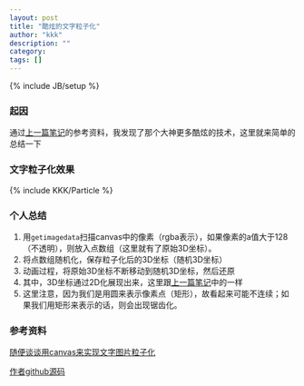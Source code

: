 ```yaml
---
layout: post
title: "酷炫的文字粒子化"
author: "kkk"
description: ""
category: 
tags: []
---
```

{% include JB/setup %}

### 起因

通过[上一篇笔记](/2017/07/04/3D-tags-cloud.html)的参考资料，我发现了那个大神更多酷炫的技术，这里就来简单的总结一下

### 文字粒子化效果

{% include KKK/Particle %}

### 个人总结

1. 用`getimagedata`扫描canvas中的像素（rgba表示），如果像素的a值大于128（不透明），则放入点数组（这里就有了原始3D坐标）。
2. 将点数组随机化，保存粒子化后的3D坐标（随机3D坐标）
3. 动画过程，将原始3D坐标不断移动到随机3D坐标，然后还原
4. 其中，3D坐标通过2D化展现出来，这里跟[上一篇笔记](/2017/07/04/3D-tags-cloud.html)中的一样
5. 这里注意，因为我们是用圆来表示像素点（矩形），故看起来可能不连续；如果我们用矩形来表示的话，则会出现锯齿化。

### 参考资料

[随便谈谈用canvas来实现文字图片粒子化](http://www.cnblogs.com/axes/p/3500655.html)

[作者github源码](https://github.com/whxaxes/canvas-test/tree/gh-pages/src/Particle-demo/imgdata)
